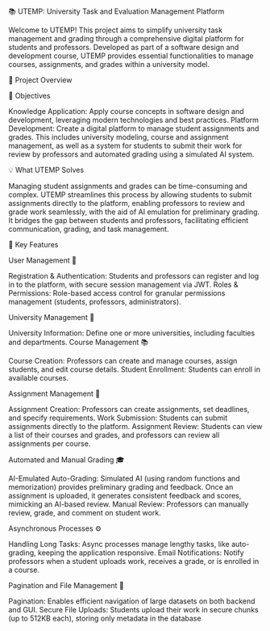 📚 UTEMP: University Task and Evaluation Management Platform

Welcome to UTEMP! This project aims to simplify university task management and grading through a comprehensive digital platform for students and professors. Developed as part of a software design and development course, UTEMP provides essential functionalities to manage courses, assignments, and grades within a university model.

🌟 Project Overview

🎯 Objectives

Knowledge Application: Apply course concepts in software design and development, leveraging modern technologies and best practices.
Platform Development: Create a digital platform to manage student assignments and grades. This includes university modeling, course and assignment management, as well as a system for students to submit their work for review by professors and automated grading using a simulated AI system.

💡 What UTEMP Solves

Managing student assignments and grades can be time-consuming and complex. UTEMP streamlines this process by allowing students to submit assignments directly to the platform, enabling professors to review and grade work seamlessly, with the aid of AI emulation for preliminary grading. It bridges the gap between students and professors, facilitating efficient communication, grading, and task management.

🔑 Key Features

User Management 👥

Registration & Authentication: Students and professors can register and log in to the platform, with secure session management via JWT.
Roles & Permissions: Role-based access control for granular permissions management (students, professors, administrators).

University Management 🏫

University Information: Define one or more universities, including faculties and departments.
Course Management 📚

Course Creation: Professors can create and manage courses, assign students, and edit course details.
Student Enrollment: Students can enroll in available courses.

Assignment Management 📄

Assignment Creation: Professors can create assignments, set deadlines, and specify requirements.
Work Submission: Students can submit assignments directly to the platform.
Assignment Review: Students can view a list of their courses and grades, and professors can review all assignments per course.

Automated and Manual Grading 🎓

AI-Emulated Auto-Grading: Simulated AI (using random functions and memorization) provides preliminary grading and feedback. Once an assignment is uploaded, it generates consistent feedback and scores, mimicking an AI-based review.
Manual Review: Professors can manually review, grade, and comment on student work.

Asynchronous Processes ⚙️

Handling Long Tasks: Async processes manage lengthy tasks, like auto-grading, keeping the application responsive.
Email Notifications: Notify professors when a student uploads work, receives a grade, or is enrolled in a course.

Pagination and File Management 📑

Pagination: Enables efficient navigation of large datasets on both backend and GUI.
Secure File Uploads: Students upload their work in secure chunks (up to 512KB each), storing only metadata in the database
